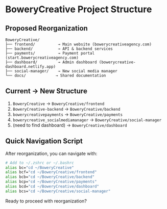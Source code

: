 # BoweryCreative Project Structure

## Proposed Reorganization

```
BoweryCreative/
├── frontend/          → Main website (bowerycreativeagency.com)
├── backend/           → API & backend services  
├── payments/          → Payment portal (start.bowerycreativeagency.com)
├── dashboard/         → Admin dashboard (bowerycreative-dashboard.netlify.app)
├── social-manager/    → New social media manager
└── docs/             → Shared documentation
```

## Current → New Structure

1. `BoweryCreative` → `BoweryCreative/frontend`
2. `BoweryCreative-backend` → `BoweryCreative/backend`
3. `bowerycreativepayments` → `BoweryCreative/payments`
4. `bowerycreative_socialmediamanager` → `BoweryCreative/social-manager`
5. (need to find dashboard) → `BoweryCreative/dashboard`

## Quick Navigation Script

After reorganization, you can navigate with:
```bash
# Add to ~/.zshrc or ~/.bashrc
alias bc="cd ~/BoweryCreative"
alias bcf="cd ~/BoweryCreative/frontend"
alias bcb="cd ~/BoweryCreative/backend"
alias bcp="cd ~/BoweryCreative/payments"
alias bcd="cd ~/BoweryCreative/dashboard"
alias bcs="cd ~/BoweryCreative/social-manager"
```

Ready to proceed with reorganization?